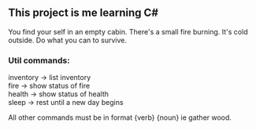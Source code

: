 ## This project is me learning C#

You find your self in an empty cabin.  There's a small fire burning.  It's cold outside.  Do what you can to survive.

### Util commands:  
inventory -> list inventory  
fire -> show status of fire  
health -> show status of health  
sleep -> rest until a new day begins  

All other commands must be in format {verb} {noun} ie gather wood.
